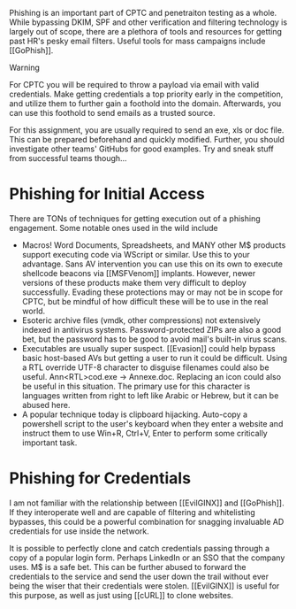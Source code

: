 Phishing is an important part of CPTC and penetraiton testing as a whole. While bypassing DKIM, SPF and other verification and filtering technology is largely out of scope, there are a plethora of tools and resources for getting past HR's pesky email filters. Useful tools for mass campaigns include [[GoPhish]]. 

>[!warning] 
>For CPTC you will be required to throw a payload via email with valid credentials. Make getting credentials a top priority early in the competition, and utilize them to further gain a foothold into the domain. Afterwards, you can use this foothold to send emails as a trusted source. 
>
>For this assignment, you are usually required to send an exe, xls or doc file. This can be prepared beforehand and quickly modified. Further, you should investigate other teams' GitHubs for good examples. Try and sneak stuff from successful teams though...

# Phishing for Initial Access
There are TONs of techniques for getting execution out of a phishing engagement. Some notable ones used in the wild include
- Macros! Word Documents, Spreadsheets, and MANY other M$ products support executing code via WScript or similar. Use this to your advantage. Sans AV intervention you can use this on its own to execute shellcode beacons via [[MSFVenom]] implants. However, newer versions of these products make them very difficult to deploy successfully. Evading these protections may or may not be in scope for CPTC, but be mindful of how difficult these will be to use in the real world. 
- Esoteric archive files (vmdk, other compressions) not extensively indexed in antivirus systems. Password-protected ZIPs are also a good bet, but the password has to be good to avoid mail's built-in virus scans. 
- Executables are usually super suspect. [[Evasion]] could help bypass basic host-based AVs but getting a user to run it could be difficult. Using a RTL override UTF-8 character to disguise filenames could also be useful. Ann\<RTL\>cod.exe -> Annexe.doc. Replacing an icon could also be useful in this situation. The primary use for this character is languages written from right to left like Arabic or Hebrew, but it can be abused here. 
- A popular technique today is clipboard hijacking. Auto-copy a powershell script to the user's keyboard when they enter a website and instruct them to use Win+R, Ctrl+V, Enter to perform some critically important task. 

# Phishing for Credentials
 I am not familiar with the relationship between [[EvilGINX]] and [[GoPhish]]. If they interoperate well and are capable of filtering and whitelisting bypasses, this could be a powerful combination for snagging invaluable AD credentials for use inside the network. 

It is possible to perfectly clone and catch credentials passing through a copy of a popular login form. Perhaps LinkedIn or an SSO that the company uses. M$ is a safe bet. This can be further abused to forward the credentials to the service and send the user down the trail without ever being the wiser that their credentials were stolen. [[EvilGINX]] is useful for this purpose, as well as just using [[cURL]] to clone websites.  

